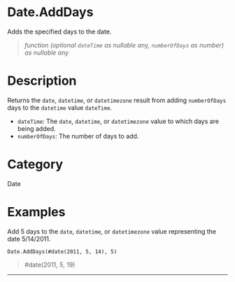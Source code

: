 ﻿# Date.AddDays
Adds the specified days to the date.
> _function (optional <code>dateTime</code> as nullable any, <code>numberOfDays</code> as number) as nullable any_
# Description 
Returns the <code>date</code>, <code>datetime</code>, or <code>datetimezone</code> result from adding <code>numberOfDays</code> days to the <code>datetime</code> value <code>dateTime</code>.
      <ul>
      <li><code>dateTime</code>: The <code>date</code>, <code>datetime</code>, or <code>datetimezone</code> value to which days are being added.</li>
      <li><code>numberOfDays</code>: The number of days to add.</li>
      </ul>
# Category 
Date
# Examples 
Add 5 days to the <code>date</code>, <code>datetime</code>, or <code>datetimezone</code> value representing the date 5/14/2011.
```
Date.AddDays(#date(2011, 5, 14), 5)
```
> #date(2011, 5, 19)
***
